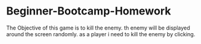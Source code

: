 # Beginner-Bootcamp-Homework
The Objective of this game is to kill the enemy. th enemy will be displayed around the screen randomly. as a player i need to kill the enemy by clicking.
